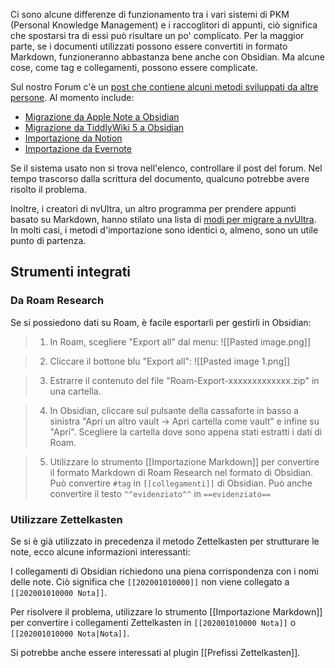 Ci sono alcune differenze di funzionamento tra i vari sistemi di PKM (Personal Knowledge Management) e i raccoglitori di appunti, ciò significa che spostarsi tra di essi può risultare un po' complicato. Per la maggior parte, se i documenti utilizzati possono essere convertiti in formato Markdown, funzioneranno abbastanza bene anche con Obsidian. Ma alcune cose, come tag e collegamenti, possono essere complicate.

Sul nostro Forum c'è un [post che contiene alcuni metodi sviluppati da altre persone](https://forum.obsidian.md/t/meta-post-migration-workflows/768). Al momento include:

  * [Migrazione da Apple Note a Obsidian](https://forum.obsidian.md/t/migrate-from-apple-notes-to-obsidian/732)
  * [Migrazione da TiddlyWiki 5 a Obsidian](https://forum.obsidian.md/t/migrate-from-tiddlywiki-5-to-obsidian/731)
  * [Importazione da Notion](https://forum.obsidian.md/t/import-from-notion/636)
  * [Importazione da Evernote](https://forum.obsidian.md/t/import-from-evernote/108)

Se il sistema usato non si trova nell'elenco, controllare il post del forum. Nel tempo trascorso dalla scrittura del documento, qualcuno potrebbe avere risolto il problema.

Inoltre, i creatori di nvUltra, un altro programma per prendere appunti basato su Markdown, hanno stilato una lista di [modi per migrare a nvUltra](https://nvultra.com/help/importing). In molti casi, i metodi d'importazione sono identici o, almeno, sono un utile punto di partenza.

## Strumenti integrati

### Da Roam Research

Se si possiedono dati su Roam, è facile esportarli per gestirli in Obsidian:

> 1. In Roam, scegliere "Export all" dal menu:
> ![[Pasted image.png]]

> 2. Cliccare il bottone blu "Export all":
> ![[Pasted image 1.png]]

> 3. Estrarre il contenuto del file "Roam-Export-xxxxxxxxxxxxx.zip" in una cartella.

> 4. In Obsidian, cliccare sul pulsante della cassaforte in basso a sinistra "Apri un altro vault -> Apri cartella come vault" e infine su "Apri".
> Scegliere la cartella dove sono appena stati estratti i dati di Roam.

> 5. Utilizzare lo strumento [[Importazione Markdown]] per convertire il formato Markdown di Roam Research nel formato di Obsidian.
> Può convertire `#tag` in `[[collegamenti]]` di Obsidian.
> Può anche convertire il testo `^^evidenziato^^` in `==evidenziato==`

### Utilizzare Zettelkasten

Se si è già utilizzato in precedenza il metodo Zettelkasten per strutturare le note, ecco alcune informazioni interessanti:

I collegamenti di Obsidian richiedono una piena corrispondenza con i nomi delle note. Ciò significa che `[[202001010000]]` non viene collegato a `[[202001010000 Nota]]`.

Per risolvere il problema, utilizzare lo strumento [[Importazione Markdown]] per convertire i collegamenti Zettelkasten in `[[202001010000 Nota]]` o `[[202001010000 Nota|Nota]]`.

Si potrebbe anche essere interessati al plugin [[Prefissi Zettelkasten]].